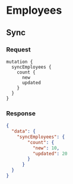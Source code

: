 # Employees

## Sync

### Request

```gql
mutation {
  syncEmployees {
    count {
      new
      updated
    }
  }
}
```

### Response

```JSON
{
  "data": {
    "syncEmployees": {
        "count": {
          "new": 10,
          "updated": 20
        }
      }
  }
}
```
